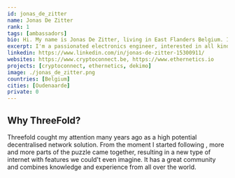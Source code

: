 ```yaml
---
id: jonas_de_zitter
name: Jonas De Zitter
rank: 1
tags: [ambassadors]
bio: Hi. My name is Jonas De Zitter, living in East Flanders Belgium. I have always been fascinated by all kinds of technology.. After my engineering studies, I started working at a development company in Ghent where I make custom electronics and provide consultancy. Since 2016 I have become involved in crypto, after which I founded CryptoConnect together with Gert De Spiegeleer. From that company I started developing green battery systems and I assist Gert with his fast-growing start-up Ethernetics.
excerpt: I'm a passionated electronics engineer, interested in all kinds of exciting technology like blockchain, green energy, power electronics, and of course Threefold.
linkedin: https://www.linkedin.com/in/jonas-de-zitter-15300911/
websites: https://www.cryptoconnect.be, https://www.ethernetics.io
projects: [cryptoconnect, ethernetics, dekimo]
image: ./jonas_de_zitter.png
countries: [Belgium]
cities: [Oudenaarde]
private: 0
---
```


## Why ThreeFold?

Threefold cought my attention many years ago as a high potential decentralised network solution. From the moment I started following , more and more parts of the puzzle came together, resulting in a new type of internet with features we could't even imagine. It has a great community and combines knowledge and experience from all over the world.
